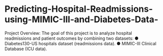 # Predicting-Hospital-Readmissions-using-MIMIC-III-and-Diabetes-Data-
 Project Overview:  The goal of this project is to analyze hospital readmissions and patient outcomes by combining two  datasets:  ● Diabetes130-US hospitals dataset (readmissions data).  ● MIMIC-III Clinical Database (ICU data).
